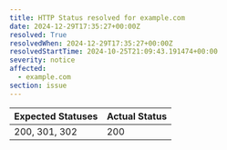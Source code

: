 ```yaml
---
title: HTTP Status resolved for example.com
date: 2024-12-29T17:35:27+00:00Z
resolved: True
resolvedWhen: 2024-12-29T17:35:27+00:00Z
resolvedStartTime: 2024-10-25T21:09:43.191474+00:00
severity: notice
affected:
  - example.com
section: issue
---
```


| Expected Statuses | Actual Status  |
|-------------------|----------------|
| 200, 301, 302 | 200 |

